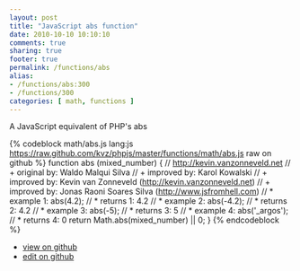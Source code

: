 ```yaml
---
layout: post
title: "JavaScript abs function"
date: 2010-10-10 10:10:10
comments: true
sharing: true
footer: true
permalink: /functions/abs
alias:
- /functions/abs:300
- /functions/300
categories: [ math, functions ]
---
```

A JavaScript equivalent of PHP's abs
<!-- more -->
{% codeblock math/abs.js lang:js https://raw.github.com/kvz/phpjs/master/functions/math/abs.js raw on github %}
function abs (mixed_number) {
    // http://kevin.vanzonneveld.net
    // +   original by: Waldo Malqui Silva
    // +   improved by: Karol Kowalski
    // +   improved by: Kevin van Zonneveld (http://kevin.vanzonneveld.net)
    // +   improved by: Jonas Raoni Soares Silva (http://www.jsfromhell.com)
    // *     example 1: abs(4.2);
    // *     returns 1: 4.2
    // *     example 2: abs(-4.2);
    // *     returns 2: 4.2
    // *     example 3: abs(-5);
    // *     returns 3: 5
    // *     example 4: abs('_argos');
    // *     returns 4: 0
    return Math.abs(mixed_number) || 0;
}
{% endcodeblock %}
<ul>
 <li><a href="https://github.com/kvz/phpjs/blob/master/functions/math/abs.js">view on github</a></li>
 <li><a href="https://github.com/kvz/phpjs/edit/master/functions/math/abs.js">edit on github</a></li>
</ul>

